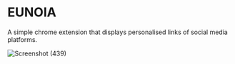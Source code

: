# EUNOIA
A simple chrome extension that displays personalised links of social media platforms.

![Screenshot (439)](https://user-images.githubusercontent.com/65532996/126543682-d7401823-2a8d-485e-bddd-2d7aa7d0eecc.png)
